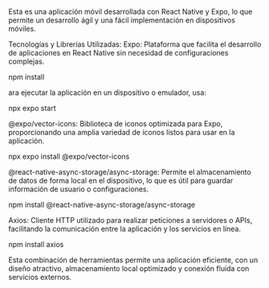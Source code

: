 Esta es una aplicación móvil desarrollada con React Native y Expo, lo que permite un desarrollo ágil y una fácil implementación en dispositivos móviles.

Tecnologías y Librerías Utilizadas:
Expo: Plataforma que facilita el desarrollo de aplicaciones en React Native sin necesidad de configuraciones complejas.

npm install

ara ejecutar la aplicación en un dispositivo o emulador, usa:

npx expo start

@expo/vector-icons: Biblioteca de iconos optimizada para Expo, proporcionando una amplia variedad de íconos listos para usar en la aplicación.

npx expo install @expo/vector-icons

@react-native-async-storage/async-storage: Permite el almacenamiento de datos de forma local en el dispositivo, lo que es útil para guardar información de usuario o configuraciones.

npm install @react-native-async-storage/async-storage

Axios: Cliente HTTP utilizado para realizar peticiones a servidores o APIs, facilitando la comunicación entre la aplicación y los servicios en línea.

npm install axios

Esta combinación de herramientas permite una aplicación eficiente, con un diseño atractivo, almacenamiento local optimizado y conexión fluida con servicios externos. 
